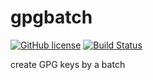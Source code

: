 # gpgbatch

[![GitHub license](https://sinfallas.files.wordpress.com/2016/02/gpl.png)](https://github.com/sinfallas/gpgbatch/blob/master/LICENSE)
[![Build Status](https://travis-ci.org/sinfallas/gpgbatch.svg?branch=master)](https://travis-ci.org/sinfallas/gpgbatch)

create GPG keys by a batch
